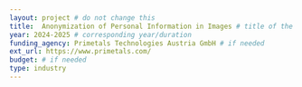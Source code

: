 ```yaml
---
layout: project # do not change this
title: 	Anonymization of Personal Information in Images # title of the project
year: 2024-2025	# corresponding year/duration
funding_agency: Primetals Technologies Austria GmbH # if needed
ext_url: https://www.primetals.com/
budget: # if needed
type: industry
---
```

